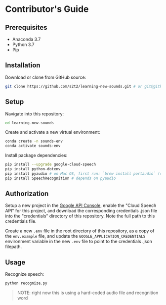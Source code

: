# Contributor's Guide

## Prerequisites

  + Anaconda 3.7
  + Python 3.7
  + Pip

## Installation

Download or clone from GitHub source:

```sh
git clone https://github.com/s2t2/learning-new-sounds.git # or git@github.com:s2t2/learning-new-sounds.git
```

## Setup

Navigate into this repository:

```sh
cd learning-new-sounds
```

Create and activate a new virtual environment:

```sh
conda create -n sounds-env
conda activate sounds-env
```

Install package dependencies:

```sh
pip install --upgrade google-cloud-speech
pip install python-dotenv
pip install pyaudio # on Mac OS, first run: `brew install portaudio` (see http://people.csail.mit.edu/hubert/pyaudio/#downloads)
pip install SpeechRecognition # depends on pyaudio
```

## Authorization

Setup a new project in the [Google API Console](https://console.cloud.google.com/cloud-resource-manager), enable the "Cloud Speech API" for this project, and download the corresponding credentials .json file into the "credentials" directory of this repository. Note the full path to this credentials file.

Create a new `.env` file in the root directory of this repository, as a copy of the `env.example` file, and update the `GOOGLE_APPLICATION_CREDENTIALS` environment variable in the new `.env` file to point to the credentials .json filepath.

## Usage

Recognize speech:

```sh
python recognize.py
```

> NOTE: right now this is using a hard-coded audio file and recognition word
